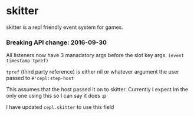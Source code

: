 # skitter

skitter is a repl friendly event system for games.

### Breaking API change: 2016-09-30

All listeners now have 3 manadatory args before the slot key args. `(event timestamp tpref)`

`tpref` (third party reference) is either nil or whatever argument the user passed to `#'cepl:step-host`

This assumes that the host passed it on to skitter. Currently I expect Im the only one using this so I can say it does :p

I have updated `cepl.skitter` to use this field
